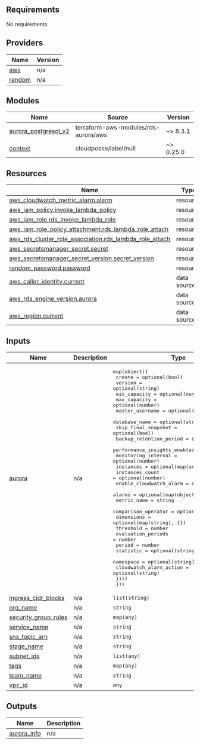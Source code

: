 <!-- BEGIN_TF_DOCS -->
## Requirements

No requirements.

## Providers

| Name | Version |
|------|---------|
| <a name="provider_aws"></a> [aws](#provider\_aws) | n/a |
| <a name="provider_random"></a> [random](#provider\_random) | n/a |

## Modules

| Name | Source | Version |
|------|--------|---------|
| <a name="module_aurora_postgresql_v2"></a> [aurora\_postgresql\_v2](#module\_aurora\_postgresql\_v2) | terraform-aws-modules/rds-aurora/aws | ~> 8.3.1 |
| <a name="module_context"></a> [context](#module\_context) | cloudposse/label/null | ~> 0.25.0 |

## Resources

| Name | Type |
|------|------|
| [aws_cloudwatch_metric_alarm.alarm](https://registry.terraform.io/providers/hashicorp/aws/latest/docs/resources/cloudwatch_metric_alarm) | resource |
| [aws_iam_policy.invoke_lambda_policy](https://registry.terraform.io/providers/hashicorp/aws/latest/docs/resources/iam_policy) | resource |
| [aws_iam_role.rds_invoke_lambda_role](https://registry.terraform.io/providers/hashicorp/aws/latest/docs/resources/iam_role) | resource |
| [aws_iam_role_policy_attachment.rds_lambda_role_attach](https://registry.terraform.io/providers/hashicorp/aws/latest/docs/resources/iam_role_policy_attachment) | resource |
| [aws_rds_cluster_role_association.rds_lambda_role_attach](https://registry.terraform.io/providers/hashicorp/aws/latest/docs/resources/rds_cluster_role_association) | resource |
| [aws_secretsmanager_secret.secret](https://registry.terraform.io/providers/hashicorp/aws/latest/docs/resources/secretsmanager_secret) | resource |
| [aws_secretsmanager_secret_version.secret_version](https://registry.terraform.io/providers/hashicorp/aws/latest/docs/resources/secretsmanager_secret_version) | resource |
| [random_password.password](https://registry.terraform.io/providers/hashicorp/random/latest/docs/resources/password) | resource |
| [aws_caller_identity.current](https://registry.terraform.io/providers/hashicorp/aws/latest/docs/data-sources/caller_identity) | data source |
| [aws_rds_engine_version.aurora](https://registry.terraform.io/providers/hashicorp/aws/latest/docs/data-sources/rds_engine_version) | data source |
| [aws_region.current](https://registry.terraform.io/providers/hashicorp/aws/latest/docs/data-sources/region) | data source |

## Inputs

| Name | Description | Type | Default | Required |
|------|-------------|------|---------|:--------:|
| <a name="input_aurora"></a> [aurora](#input\_aurora) | n/a | <pre>map(object({<br>    create                       = optional(bool)<br>    version                      = optional(string)<br>    min_capacity                 = optional(number)<br>    max_capacity                 = optional(number)<br>    master_username              = optional(string)<br>    database_name                = optional(string)<br>    skip_final_snapshot          = optional(bool)<br>    backup_retention_period      = optional(number)<br>    performance_insights_enabled = optional(bool)<br>    monitoring_interval          = optional(number)<br>    instances                    = optional(map(any))<br>    instances_count              = optional(number)<br>    enable_cloudwatch_alarm      = optional(bool)<br>    alarms = optional(map(object({<br>      metric_name             = string<br>      comparison_operator     = optional(string)<br>      dimensions              = optional(map(string), {})<br>      threshold               = number<br>      evaluation_periods      = number<br>      period                  = number<br>      statistic               = optional(string)<br>      namespace               = optional(string)<br>      cloudwatch_alarm_action = optional(string)<br>    })))<br>  }))</pre> | `{}` | no |
| <a name="input_ingress_cidr_blocks"></a> [ingress\_cidr\_blocks](#input\_ingress\_cidr\_blocks) | n/a | `list(string)` | `[]` | no |
| <a name="input_org_name"></a> [org\_name](#input\_org\_name) | n/a | `string` | n/a | yes |
| <a name="input_security_group_rules"></a> [security\_group\_rules](#input\_security\_group\_rules) | n/a | `map(any)` | `{}` | no |
| <a name="input_service_name"></a> [service\_name](#input\_service\_name) | n/a | `string` | n/a | yes |
| <a name="input_sns_topic_arn"></a> [sns\_topic\_arn](#input\_sns\_topic\_arn) | n/a | `string` | `""` | no |
| <a name="input_stage_name"></a> [stage\_name](#input\_stage\_name) | n/a | `string` | n/a | yes |
| <a name="input_subnet_ids"></a> [subnet\_ids](#input\_subnet\_ids) | n/a | `list(any)` | n/a | yes |
| <a name="input_tags"></a> [tags](#input\_tags) | n/a | `map(any)` | `{}` | no |
| <a name="input_team_name"></a> [team\_name](#input\_team\_name) | n/a | `string` | n/a | yes |
| <a name="input_vpc_id"></a> [vpc\_id](#input\_vpc\_id) | n/a | `any` | n/a | yes |

## Outputs

| Name | Description |
|------|-------------|
| <a name="output_aurora_info"></a> [aurora\_info](#output\_aurora\_info) | n/a |
<!-- END_TF_DOCS -->